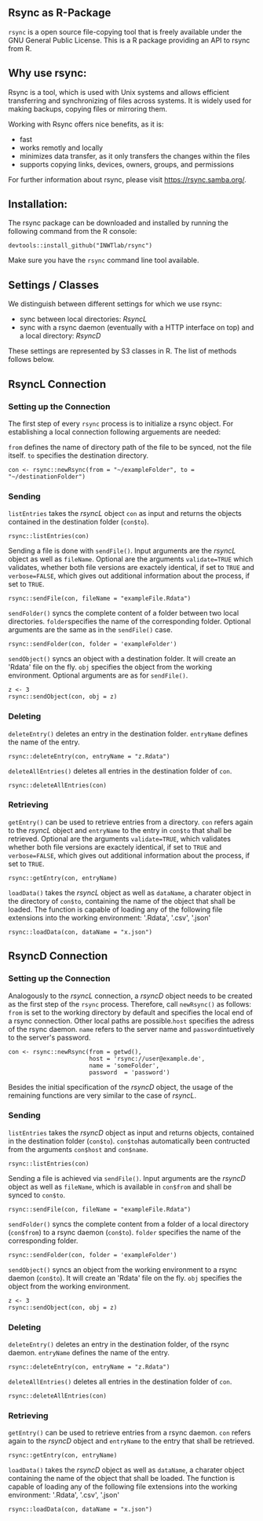 ## Rsync as R-Package

`rsync` is a open source file-copying tool that is freely available under the
GNU General Public License. This is a R package providing an API to rsync from
R.


## Why use rsync:

Rsync is a tool, which is used with Unix systems and allows efficient
transferring and synchronizing of files across systems. It is widely
used for making backups, copying files or mirroring them.

Working with Rsync offers nice benefits, as it is:
  - fast
  - works remotly and locally 
  - minimizes data transfer, as it only transfers the changes within the files 
  - supports copying links, devices, owners, groups, and permissions

For further information about rsync, please visit https://rsync.samba.org/.

  
## Installation:

The rsync package can be downloaded and installed by running the following
command from the R console:

```
devtools::install_github("INWTlab/rsync")
```
Make sure you have the `rsync` command line tool available.

## Settings / Classes

We distinguish between different settings for which we use rsync:

- sync between local directories: *RsyncL*
- sync with a rsync daemon (eventually with a HTTP interface on top) and a local directory: *RsyncD*
  
These settings are represented by S3 classes in R. The list of methods follows below.


## RsyncL Connection

### Setting up the Connection

The first step of every `rsync` process is to initialize a rsync object. For
establishing a local connection following arguements are needed:

`from` defines the name of directory path of the file to be synced, not the file
itself. `to` specifies the destination directory.

```
con <- rsync::newRsync(from = "~/exampleFolder", to = "~/destinationFolder")
```


### Sending

`listEntries` takes the *rsyncL* object `con` as input and returns the objects
contained in the destination folder (`con$to`).

```
rsync::listEntries(con)
```

Sending a file is done with `sendFile()`. Input arguments are the *rsyncL* object as well as `fileName`.
Optional are the arguments `validate=TRUE` which validates, whether both file versions are exactely identical, if set to `TRUE` and `verbose=FALSE`, 
which gives out additional information about the process, if set to `TRUE`.

```
rsync::sendFile(con, fileName = "exampleFile.Rdata")
```
`sendFolder()` syncs the complete content of a folder between two local directories. `folder`specifies the name of the corresponding folder. Optional arguments are the same as in the `sendFile()` case.

```
rsync::sendFolder(con, folder = 'exampleFolder')
```

`sendObject()` syncs an object with a destination folder. It will create an
'Rdata' file on the fly. `obj` specifies the object from the working environment.
Optional arguments are as for `sendFile()`.

```
z <- 3
rsync::sendObject(con, obj = z)
```

### Deleting

`deleteEntry()` deletes an entry in the destination folder. `entryName` defines the name of the entry. 

```
rsync::deleteEntry(con, entryName = "z.Rdata")
```

`deleteAllEntries()` deletes all entries in the destination folder of `con`.

```
rsync::deleteAllEntries(con)
```

### Retrieving

`getEntry()` can be used to retrieve entries from a directory. `con` refers again to the *rsyncL* object and `entryName` to the entry in `con$to` that shall be retrieved. Optional are the arguments `validate=TRUE`, which validates whether both file versions are exactely identical, if set to `TRUE` and `verbose=FALSE`, 
which gives out additional information about the process, if set to `TRUE`.

```
rsync::getEntry(con, entryName)
```

`loadData()` takes the *rsyncL* object as well as `dataName`, a charater object in the directory of `con$to`, containing the name of the object that shall be loaded. The function is capable of loading any of the following file extensions into the working environment: '.Rdata', '.csv', '.json'

```
rsync::loadData(con, dataName = "x.json")
```

## RsyncD Connection

### Setting up the Connection
Analogously to the *rsyncL* connection, a *rsyncD* object needs to be created as the first step of the `rsync` process.
Therefore, call  `newRsync()` as follows: `from` is set to the working directory by default and specifies the local end of a rsync connection. Other local paths are possible.`host` specifies the adress of the rsync daemon. `name` refers to the server name and `password`intuetively to the server's password. 

```
con <- rsync::newRsync(from = getwd(),
                       host = 'rsync://user@example.de',
                       name = 'someFolder',
                       password  = 'password')
```

Besides the initial specification of the *rsyncD* object, the usage of the remaining functions are very similar to the case of *rsyncL*.


### Sending

`listEntries` takes the *rsyncD* object as input and returns objects, contained in the destination folder (`con$to`). `con$to`has automatically been contructed from the arguments `con$host` and `con$name`.

```
rsync::listEntries(con)
```
Sending a file is achieved via `sendFile()`. Input arguments are the *rsyncD* object as well as `fileName`, which is available in `con$from` and shall be synced to `con$to`.

```
rsync::sendFile(con, fileName = "exampleFile.Rdata")
```

`sendFolder()` syncs the complete content from a folder of a local directory (`con$from`) to a rsync daemon (`con$to`). `folder` specifies the name of the corresponding folder.

```
rsync::sendFolder(con, folder = 'exampleFolder')
```

`sendObject()` syncs an object from the working environment to a rsync daemon (`con$to`). It will create an
'Rdata' file on the fly. `obj` specifies the object from the working environment.

```
z <- 3
rsync::sendObject(con, obj = z)
```


### Deleting

`deleteEntry()` deletes an entry in the destination folder, of the rsync daemon. `entryName` defines the name of the entry. 

```
rsync::deleteEntry(con, entryName = "z.Rdata")
```

`deleteAllEntries()` deletes all entries in the destination folder of `con`.

```
rsync::deleteAllEntries(con)
```


### Retrieving

`getEntry()` can be used to retrieve entries from a rsync daemon. `con` refers again to the *rsyncD* object and `entryName` to the entry that shall be retrieved.

```
rsync::getEntry(con, entryName)
```

`loadData()` takes the *rsyncD* object as well as `dataName`, a charater object containing the name of the object that shall be loaded. 
The function is capable of loading any of the following file extensions into the working environment: '.Rdata', '.csv', '.json'

```
rsync::loadData(con, dataName = "x.json")
```
